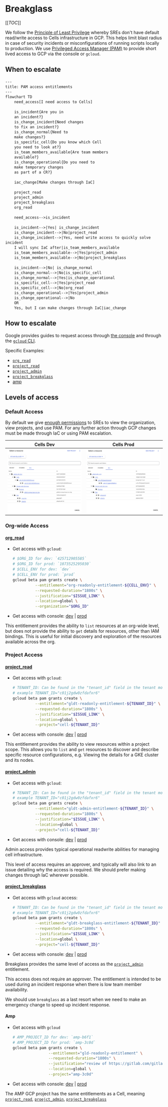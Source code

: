 # Breakglass

[[_TOC_]]

We follow the [Principle of Least Privilege](https://csrc.nist.gov/glossary/term/least_privilege) whereby SREs don't have default read/write access to Cells infrastructure in GCP.  This helps limit blast radius in case of security
incidents or misconfigurations of running scripts locally to production.  We use [Privileged Access Manager (PAM)][PAM] to provide short lived access to GCP via
the console or `gcloud`.

## When to escalate

```mermaid
---
title: PAM access entitlements
---
flowchart TD
    need_access[I need access to Cells]

    is_incident{Are you in
    an incident?}
    is_change_incident{Need changes
    to fix an incident?}
    is_change_normal{Need to
    make changes?}
    is_specific_cell{Do you know which Cell
    you need to look at?}
    is_team_members_available{Are team members
    available?}
    is_change_operational{Do you need to
    make temporary changes
    as part of a CR?}

    iac_change[Make changes through IaC]

    project_read
    project_admin
    project_breakglass
    org_read

    need_access-->is_incident

    is_incident-->|Yes| is_change_incident
    is_change_incident-->|No|project_read
    is_change_incident-->|Yes, need write access to quickly solve incident
    I will sync IaC after|is_team_members_available
    is_team_members_available-->|Yes|project_admin
    is_team_members_available-->|No|project_breakglass

    is_incident-->|No| is_change_normal
    is_change_normal-->|No|is_specific_cell
    is_change_normal-->|Yes|is_change_operational
    is_specific_cell-->|Yes|project_read
    is_specific_cell-->|No|org_read
    is_change_operational-->|Yes|project_admin
    is_change_operational-->|No
    OR
    Yes, but I can make changes through IaC|iac_change
```

## How to escalate

Google provides guides to request access through [the console](https://cloud.google.com/iam/docs/pam-request-temporary-elevated-access#request-grant-console)
and through the [`gcloud` CLI](https://cloud.google.com/iam/docs/pam-request-temporary-elevated-access#request_a_grant_programmatically).

Specific Examples:

- [`org_read`](#org_read)
- [`project_read`](#project_read)
- [`project_admin`](#project_admin)
- [`project_breakglass`](#project_breakglass)
- [amp](#amp)

## Levels of access

### Default Access

By default we give [enough permissions](https://gitlab.com/gitlab-com/gl-infra/cells/tissue/-/blob/702095d2f62f7fc65c3171f87e410432c308987f/terraform/modules/cell-environment/iam.tf) to SREs to view the organization, view projects, and use PAM. For any further action through GCP changes must be made
through IaC or using PAM escalation.

| Cells Dev                                               | Cells Prod                                                      |
|---------------------------------------------------------|-----------------------------------------------------------------|
| ![cells dev overview](./img/cells_dev_org_switcher.png) | ![cells_production_overview](./img/cells_prod_org_switcher.png) |

### Org-wide Access

#### [org_read](https://gitlab.com/gitlab-com/gl-infra/gitlab-dedicated/library/terraform/google-privileged-access-manager/-/blob/346edc2e8c2ecee79b8bf06a23819675d4be644d/predefined-entitlements.tf#L9-L28)

- Get access with `gcloud`:

    ```sh
    # $ORG_ID for dev: `425712905585`
    # $ORG_ID for prod: `1073525295030`
    # $CELL_ENV for dev: `dev`
    # $CELL_ENV for prod: `prod`
    gcloud beta pam grants create \
              --entitlement="org-readonly-entitlement-${CELL_ENV}" \
              --requested-duration="1800s" \
              --justification="$ISSUE_LINK" \
              --location=global \
              --organization="$ORG_ID"
    ```

- Get access with console: [dev](https://console.cloud.google.com/iam-admin/pam/entitlements/my?organizationId=425712905585) | [prod](https://console.cloud.google.com/iam-admin/pam/entitlements/my?organizationId=1073525295030)

This entitlement provides the ability to `list` resources at an org-wide level, but does not provide the ability to `get` details for resources, other than IAM bindings. This is useful for initial
discovery and exploration of the resources available across the org.

### Project Access

#### [project_read](https://gitlab.com/gitlab-com/gl-infra/gitlab-dedicated/library/terraform/google-privileged-access-manager/-/blob/346edc2e8c2ecee79b8bf06a23819675d4be644d/predefined-entitlements.tf#L30-L53)

- Get access with `gcloud`:

    ```sh
    # TENANT_ID: Can be found in the "tenant_id" field in the tenant model in `cells/tissue`.
    # example TENANT_ID="c01j2gdw0zfdafxr6"
    gcloud beta pam grants create \
              --entitlement="gldt-readonly-entitlement-${TENANT_ID}" \
              --requested-duration="1800s" \
              --justification="$ISSUE_LINK" \
              --location=global \
              --project="cell-${TENANT_ID}"
    ```

- Get access with console: [dev](https://console.cloud.google.com/iam-admin/pam/entitlements/my?project=cell-c01j2t2v563b55mswz) | [prod](https://console.cloud.google.com/iam-admin/pam/entitlements/my?project=cell-c01j2gdw0zfdafxr6)

This entitlement provides the ability to view resources within a project scope. This allows you to `list` and `get` resources to discover and describe specific resource configurations, e.g. Viewing
the details for a GKE cluster and its nodes.

#### [project_admin](https://gitlab.com/gitlab-com/gl-infra/gitlab-dedicated/library/terraform/google-privileged-access-manager/-/blob/346edc2e8c2ecee79b8bf06a23819675d4be644d/predefined-entitlements.tf#L55-L110)

- Get access with `gcloud`:

    ```sh
    # TENANT_ID: Can be found in the "tenant_id" field in the tenant model in `cells/tissue`.
    # example TENANT_ID="c01j2gdw0zfdafxr6"
    gcloud beta pam grants create \
              --entitlement="gldt-admin-entitlement-${TENANT_ID}" \
              --requested-duration="1800s" \
              --justification="$ISSUE_LINK" \
              --location=global \
              --project="cell-${TENANT_ID}"
    ```

- Get access with console: [dev](https://console.cloud.google.com/iam-admin/pam/entitlements/my?project=cell-c01j2t2v563b55mswz) | [prod](https://console.cloud.google.com/iam-admin/pam/entitlements/my?project=cell-c01j2gdw0zfdafxr6)

Admin access provides typical operational readwrite abilities for managing cell infrastructure.

This level of access requires an approver, and typically will also link to an issue detailing why the access is required.
We should prefer making changes through IaC wherever possible.

#### [project_breakglass](https://gitlab.com/gitlab-com/gl-infra/gitlab-dedicated/library/terraform/google-privileged-access-manager/-/blob/346edc2e8c2ecee79b8bf06a23819675d4be644d/predefined-entitlements.tf#L55-L110)

- Get access with `gcloud` access:

    ```sh
    # TENANT_ID: Can be found in the "tenant_id" field in the tenant model in `cells/tissue`.
    # example TENANT_ID="c01j2gdw0zfdafxr6"
    gcloud beta pam grants create \
              --entitlement="gldt-breakglass-entitlement-${TENANT_ID}" \
              --requested-duration="1800s" \
              --justification="$ISSUE_LINK" \
              --location=global \
              --project="cell-${TENANT_ID}"
    ```

- Get access with console: [dev](https://console.cloud.google.com/iam-admin/pam/entitlements/my?project=cell-c01j2t2v563b55mswz) | [prod](https://console.cloud.google.com/iam-admin/pam/entitlements/my?project=cell-c01j2gdw0zfdafxr6)

Breakglass provides the same level of access as the [`project_admin`](#project_admin) entitlement.

This access does not require an approver. The entitlement is intended to be used
during an incident response when there is low team member availability.

We should use `breakglass` as a last resort when we need to make an emergency change to speed up incident response.

#### Amp

- Get access with `gcloud`

    ```sh
    # AMP_PROJECT_ID for dev: `amp-b6f1`
    # AMP_PROJECT_ID for prod: `amp-3c0d`
    gcloud beta pam grants create \
                    --entitlement="gld-readonly-entitlement" \
                    --requested-duration="1800s" \
                    --justification="review of https://gitlab.com/gitlab-com/runbooks/-/merge_requests/7731/diffs" \
                    --location=global \
                    --project="amp-3c0d"
    ```

- Get access with console: [dev](https://console.cloud.google.com/iam-admin/pam/entitlements/my?project=amp-b6f1) | [prod](https://console.cloud.google.com/iam-admin/pam/entitlements/my?project=amp-3c0d)

The AMP GCP project has the same entitlements as a Cell, meaning [`project_read`](#project_read), [`proejct_admin`](#project_admin), [`project_breakglass`](#project_breakglass)

[PAM]: https://cloud.google.com/iam/docs/pam-overview
